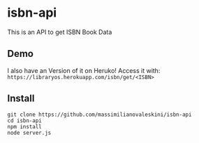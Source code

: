 # isbn-api
This is an API to get ISBN Book Data

## Demo
I also have an Version of it on Heruko!
Access it with: `https://libraryos.herokuapp.com/isbn/get/<ISBN>`

## Install
```
git clone https://github.com/massimilianovaleskini/isbn-api
cd isbn-api
npm install
node server.js
```
